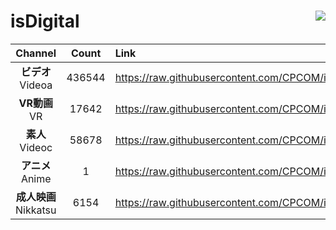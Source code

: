 # isDigital <img align="right" src="https://img.shields.io/github/last-commit/CPCOM/isDigital"/>  
  
| Channel | Count | Link |  
| :-----: | :---: | :--- |  
|**ビデオ**<br />Videoa | 436544 | https://raw.githubusercontent.com/CPCOM/isDigital/main/Videoa.txt |  
|**VR動画**<br />VR | 17642 | https://raw.githubusercontent.com/CPCOM/isDigital/main/VR.txt |  
|**素人**<br />Videoc | 58678 | https://raw.githubusercontent.com/CPCOM/isDigital/main/Videoc.txt |  
|**アニメ**<br />Anime | 1 | https://raw.githubusercontent.com/CPCOM/isDigital/main/Anime.txt |  
|**成人映画**<br />Nikkatsu | 6154 | https://raw.githubusercontent.com/CPCOM/isDigital/main/Nikkatsu.txt |  